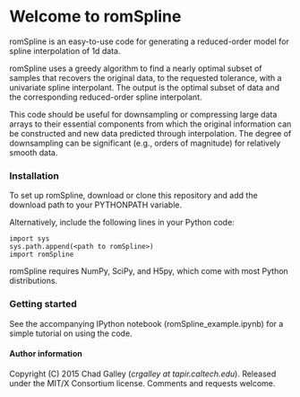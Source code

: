 # Welcome to romSpline #

romSpline is an easy-to-use code for generating a reduced-order model for 
spline interpolation of 1d data.

romSpline uses a greedy algorithm to find a nearly optimal subset of samples that recovers the original data, to the requested tolerance, with a univariate spline interpolant. The output is the optimal subset of data and the corresponding reduced-order spline interpolant.

This code should be useful for downsampling or compressing large data arrays to their essential components from which the original information can be constructed and new data predicted through interpolation. The degree of downsampling can be significant (e.g., orders of magnitude) for relatively smooth data.


### Installation ###

To set up romSpline, download or clone this repository and add the download path to your PYTHONPATH variable. 

Alternatively, include the following lines in your Python code:

    import sys
    sys.path.append(<path to romSpline>)
    import romSpline


romSpline requires NumPy, SciPy, and H5py, which come with most Python distributions.


### Getting started ###

See the accompanying IPython notebook (romSpline_example.ipynb) for a simple tutorial on using the code.

#### Author information ####
Copyright (C) 2015 Chad Galley (*crgalley _at_ tapir.caltech.edu*). 
Released under the MIT/X Consortium license.
Comments and requests welcome.